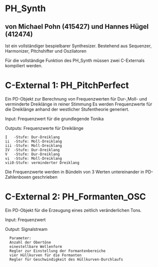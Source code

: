 # PH_Synth   
## von Michael Pohn (415427) und Hannes Hügel (412474)
Ist ein vollständiger bespielbarer Synthesizer. Bestehend aus Sequenzer, Harmonizer, Pitchshifter und Oszilatoren

Für die vollständige Funktion des PH_Synth müssen zwei C-Externals kompiliert werden.

# C-External 1: PH_PitchPerfect
  Ein PD-Objekt zur Berechnung von Frequenzwerten für Dur-,Moll- und verminderte Dreiklänge in reiner Stimmung
  Es werden Frequenzwerte für die Dreiklänge anhand der westlicher Stufentheorie generiert.
  
  Input: Frequenzwert für die grundlegende Tonika
  
  Outputs: Frequenzwerte für Dreiklänge
  
    I   -Stufe: Dur-Dreiklang
    ii  -Stufe: Moll-Dreiklang
    iii -Stufe: Moll-Dreiklang
    IV  -Stufe: Dur-Dreiklang
    V   -Stufe: Dur-Dreiklang
    vi  -Stufe: Moll-Dreiklang
    vii0-Stufe: verminderter Dreiklang
  
  Die Frequenzwerte werden in Bündeln von 3 Werten untereinander in PD-Zahlenboxen geschrieben
  
# C-External 2: PH_Formanten_OSC
  Ein PD-Objekt für die Erzeugung eines zeitlich veränderlichen Tons. 
  
  Input: Frequenzwert 
  
  Output: Signalstream
  
      Parameter:
      Anzahl der Obertöne
      einestellbare Wellenform
      Regler zur Einstellung der Formantenbereiche
      vier Hüllkurven für die Formanten
      Regler für Geschwindigkeit des Hüllkurven-Durchlaufs
      
 
      
    

